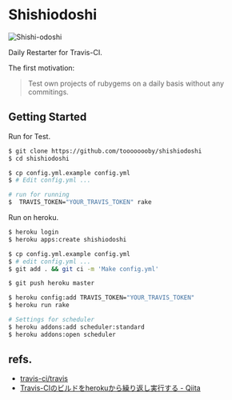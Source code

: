 # Shishiodoshi

![Shishi-odoshi](https://gist.githubusercontent.com/toooooooby/9172769/raw/7aa3fefd4fb0a00ab91f9fad6f46545dfb6ee4ce/shishiodoshi_image.gif)

Daily Restarter for Travis-CI.

The first motivation: 

> Test own projects of rubygems on a daily basis without any commitings.

## Getting Started

Run for Test.

```bash
$ git clone https://github.com/toooooooby/shishiodoshi
$ cd shishiodoshi

$ cp config.yml.example config.yml
$ # Edit config.yml ...

# run for running
$  TRAVIS_TOKEN="YOUR_TRAVIS_TOKEN" rake
```

Run on heroku.

```bash
$ heroku login
$ heroku apps:create shishiodoshi

$ cp config.yml.example config.yml
$ # edit config.yml ...
$ git add . && git ci -m 'Make config.yml'

$ git push heroku master

$ heroku config:add TRAVIS_TOKEN="YOUR_TRAVIS_TOKEN"
$ heroku run rake

# Settings for scheduler
$ heroku addons:add scheduler:standard
$ heroku addons:open scheduler
```

## refs.

* [travis-ci/travis](https://github.com/travis-ci/travis#table-of-contents)
* [Travis-CIのビルドをherokuから繰り返し実行する - Qiita](http://qiita.com/sawanoboly/items/7f275e20fb6a643a3553)


